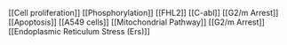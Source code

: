 [[Cell proliferation]]
[[Phosphorylation]]
[[FHL2]]
[[C-abl]]
[[G2/m Arrest]]
[[Apoptosis]]
[[A549 cells]]
[[Mitochondrial Pathway]]
[[G2/m Arrest]]
[[Endoplasmic Reticulum Stress (Ers)]]
